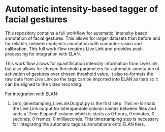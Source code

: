 # Automatic intensity-based tagger of facial gestures
This repository contains a full workflow for automatic, intensity-based annotation of facial gestures. This allows for larger datasets than before and for reliable, between-subjects annotation with computer-vision and calibration. This full work-flow requires Live Link and provides post-processing for integration with ELAN.

This work flow allows for quantification intensity information from Live Link, but also allows for chosen threshold parameters for automatic annotation of activation of gestures over chosen threshold value.
It also re-formats the raw data from Live Link so the tags can be imported into ELAN as tiers so it can be aligned to the video recording.


For integration with ELAN:
1. zero_timestamping_LiveLinkOutput.py is the first step. This re-formats the Live Link output for interoperable column names between files and adds a 'Time Elapsed' column which is starts as 0 hours, 0 minutes, 0 seconds, 0 frames, 0 milliseconds. This timestamping step is necessary for integrating the automatic tags as annotations onto ELAN tiers.
